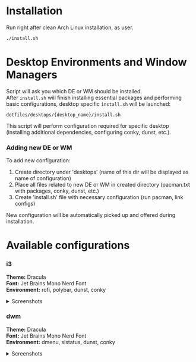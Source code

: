 # Installation
Run right after clean Arch Linux installation, as user.
```bash
./install.sh
```
# Desktop Environments and Window Managers
Script will ask you which DE or WM should be installed.
<br/>After ```install.sh``` will finish installing essential packages and performing basic configurations, desktop specific ```install.sh``` will be launched:
```
dotfiles/desktops/{desktop_name}/install.sh
```
This script will perform configuration required for specific desktop (installing additional dependencies, configuring conky, dunst, etc.).
### Adding new DE or WM
To add new configuration:
1. Create directory under 'desktops' (name of this dir will be displayed as name of configuration)
2. Place all files related to new DE or WM in created directory (pacman.txt with packages, conky, dunst, etc.)
3. Create 'install.sh' file with necessary configuration (run pacman, link configs)

New configuration will be automatically picked up and offered during installation.

# Available configurations
### i3
**Theme:** Dracula<br/>
**Font:** Jet Brains Mono Nerd Font<br/>
**Environment:** rofi, polybar, dunst, conky<br/>
<details><summary>Screenshots</summary>
![2022-05-18_04-18](https://user-images.githubusercontent.com/44934250/168938410-6cb002c8-bba3-48ec-b704-0d8ab58d325d.png)
![2022-05-18_04-20](https://user-images.githubusercontent.com/44934250/168938426-a3cc6c4d-6dfc-43ef-90b9-22edf5402693.png)
</details>

### dwm
**Theme:** Dracula<br/>
**Font:** Jet Brains Mono Nerd Font<br/>
**Environment:** dmenu, slstatus, dunst, conky<br/>
<details><summary>Screenshots</summary>
![2022-05-18_04-14](https://user-images.githubusercontent.com/44934250/168938447-8ec25173-50fd-48f6-87e3-38104d862fe4.png)
</details>
